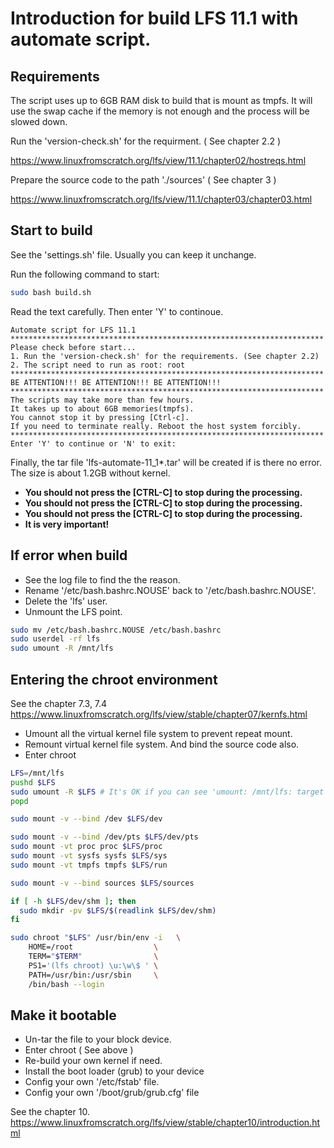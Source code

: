 # Introduction for build LFS 11.1 with automate script.

## Requirements
The script uses up to 6GB RAM disk to build that is mount as tmpfs. It will use the swap cache if the memory is not enough and the process will be slowed down.

Run the 'version-check.sh' for the requirment. ( See chapter 2.2 )

https://www.linuxfromscratch.org/lfs/view/11.1/chapter02/hostreqs.html

Prepare the source code to the path './sources' ( See chapter 3 )

https://www.linuxfromscratch.org/lfs/view/11.1/chapter03/chapter03.html
## Start to build
See the 'settings.sh' file. Usually you can keep it unchange.

Run the following command to start:
``` bash
sudo bash build.sh
```

Read the text carefully. Then enter 'Y' to continoue.
```
Automate script for LFS 11.1
**********************************************************************
Please check before start...
1. Run the 'version-check.sh' for the requirements. (See chapter 2.2)
2. The script need to run as root: root
**********************************************************************
BE ATTENTION!!! BE ATTENTION!!! BE ATTENTION!!!
**********************************************************************
The scripts may take more than few hours.
It takes up to about 6GB memories(tmpfs).
You cannot stop it by pressing [Ctrl-c].
If you need to terminate really. Reboot the host system forcibly.
**********************************************************************
Enter 'Y' to continue or 'N' to exit: 
```
Finally, the tar file 'lfs-automate-11_1*.tar' will be created if is there no error.
The size is about 1.2GB without kernel.

- **You should not press the [CTRL-C] to stop during the processing.**
- **You should not press the [CTRL-C] to stop during the processing.**
- **You should not press the [CTRL-C] to stop during the processing.**
- **It is very important!**

## If error when build
- See the log file to find the the reason.
- Rename '/etc/bash.bashrc.NOUSE' back to '/etc/bash.bashrc.NOUSE'.
- Delete the 'lfs' user.
- Unmount the LFS point.
``` bash
sudo mv /etc/bash.bashrc.NOUSE /etc/bash.bashrc
sudo userdel -rf lfs
sudo umount -R /mnt/lfs
```

## Entering the chroot environment
See the chapter 7.3, 7.4
https://www.linuxfromscratch.org/lfs/view/stable/chapter07/kernfs.html

- Umount all the virtual kernel file system to prevent repeat mount.
- Remount virtual kernel file system. And bind the source code also.
- Enter chroot
``` bash
LFS=/mnt/lfs
pushd $LFS
sudo umount -R $LFS # It's OK if you can see 'umount: /mnt/lfs: target is busy.'.
popd

sudo mount -v --bind /dev $LFS/dev

sudo mount -v --bind /dev/pts $LFS/dev/pts
sudo mount -vt proc proc $LFS/proc
sudo mount -vt sysfs sysfs $LFS/sys
sudo mount -vt tmpfs tmpfs $LFS/run

sudo mount -v --bind sources $LFS/sources

if [ -h $LFS/dev/shm ]; then
  sudo mkdir -pv $LFS/$(readlink $LFS/dev/shm)
fi

sudo chroot "$LFS" /usr/bin/env -i   \
    HOME=/root                  \
    TERM="$TERM"                \
    PS1='(lfs chroot) \u:\w\$ ' \
    PATH=/usr/bin:/usr/sbin     \
    /bin/bash --login
```

## Make it bootable
- Un-tar the file to your block device.
- Enter chroot ( See above )
- Re-build your own kernel if need.
- Install the boot loader (grub) to your device
- Config your own '/etc/fstab' file.
- Config your own '/boot/grub/grub.cfg' file


See the chapter 10.
https://www.linuxfromscratch.org/lfs/view/stable/chapter10/introduction.html
